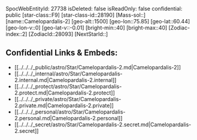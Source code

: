 ﻿---
location: [60.44,75.85,1500]
type: Star
tags:
- astro/Star

---
SpocWebEntityId: 27738
isDeleted: false
isReadOnly: false
confidential: public
[star-class::F9]
[star-class-id::28190]
[Mass-sol::]
[name::Camelopardalis-2]
[geo-alt::1500]
[geo-lon::75.85]
[geo-lat::60.44]
[geo-lon-v::0]
[geo-lat-v::-0.01]
[bright-min::40]
[bright-max::40]
[Zodiac-index::2]
[ZodiacId::28093]
[NextStarId::]



## Confidential Links & Embeds: 
- [[../../../_public/astro/Star/Camelopardalis-2.md|Camelopardalis-2]] 
- [[../../../_internal/astro/Star/Camelopardalis-2.internal.md|Camelopardalis-2.internal]] 
- [[../../../_protect/astro/Star/Camelopardalis-2.protect.md|Camelopardalis-2.protect]] 
- [[../../../_private/astro/Star/Camelopardalis-2.private.md|Camelopardalis-2.private]] 
- [[../../../_personal/astro/Star/Camelopardalis-2.personal.md|Camelopardalis-2.personal]] 
- [[../../../_secret/astro/Star/Camelopardalis-2.secret.md|Camelopardalis-2.secret]]

